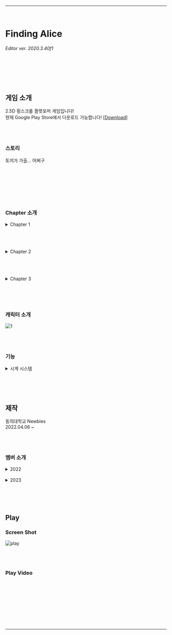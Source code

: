 *****
<br/>

# Finding Alice  
###### Editor ver. 2020.3.40f1
<br/><br/><br/><br/>



## 게임 소개
2.5D 횡스크롤 플랫포머 게임입니다!  
현재 Google Play Store에서 다운로드 가능합니다! 
[[Download](https://play.google.com/store/apps/details?id=com.newbies.FindingAlice&hl=ko)]
<br/><br/><br/><br/>


### 스토리
토끼가 가출... 어쩌구
<br/><br/><br/><br/>
<br/><br/><br/><br/>


### Chapter 소개
<details><summary> Chapter 1 </summary><br/><div markdown="1">
  
평범한 지형... 어쩌구
</div></details><br/><br/><br/><br/>


<details><summary> Chapter 2 </summary><br/><div markdown="1">
  
바닷속입니다!  
토끼를 도와주려는 인물도 있는 반면, 방해하려는 인물도 있네요!  
어쩌구 저쩌구... 잘 피해서 살아가보세요!
</div></details><br/><br/><br/><br/>

<details><summary> Chapter 3 </summary><br/><div markdown="1">
  
토끼는 버섯 숲을 지나... 길고 긴 모험 끝에 드디어 앨리스와 하트 왕국을 찾아냅니다!  
어쩌구 저쩌구...  
과연 토끼는 어떤 결말을 짓게 될까요?  
</div></details><br/><br/><br/><br/>




### 캐릭터 소개
![1](https://github.com/yujini1121/FindingAlice_2022/assets/107358820/a334200d-4eb4-4b1c-9ab3-08be65e9dc54)
<br/><br/><br/><br/>


### 기능
<details><summary> 시계 시스템 </summary><br/><div markdown="1">
  
이 게임의 핵심 기능이라고 할 수 있습니다.  
우측 화면을 터치 & 드래그하여 사용해보세요!  
즉시 시계를 쏠 수 있게 화면이 변합니다.  
오쪼구조쪼구.....
</div></details><br/><br/><br/><br/>



## 제작
동의대학교 Newbies  
2022.04.06 ~
<br/><br/><br/><br/>

### 멤버 소개  

<details><summary> 2022 </summary><br/><div markdown="1">
  
| 이름 | 구분 | 비고 |
| --- | --- | --- |
| 염승민 | [ 기획 / 프로그래밍 ] | 메인 프로그래머 |
| 이승찬 | [ 프로그래밍] | 메인 프로그래머 |
| 허재혁 | [ 그래픽 ] | 3D 배경 |
| 변재현 | [ 기획 ] | 스토리 |
| 김현모 | [ 기획 / 프로그래밍 ] | 레벨 디자인 |
| 황송희 | [ 그래픽 ] | 캐릭터 원화 & 아이콘 |
| 송치원 | [ 그래픽 ] |  |
| 이상윤 | [ 그래픽 ] | 3D 플랫폼 |
| 이유진 | [ 프로그래밍 ] |  |
</div></details><br/>


<details><summary> 2023 </summary><br/><div markdown="1">
  
| 이름 | 구분 | 비고 |
| --- | --- | --- |
| 정하영 | [ 그래픽 ] | 원화 |
| 고민철 | [ 프로그래밍] | 메인 프로그래머 |
| 김태현 | [ 프로그래밍 ] | 서브 프로그래머 |
| 이수진 | [ 그래픽 ] | 2D |
| 원소영 | [ 그래픽 ] | 3D 배경 |
| 김민지 | [ 그래픽 ] | 3D 플랫폼 |
| 김규리 | [ 프로그래밍 ] | 서브 프로그래머 |
| 정민주 | [ 프로그래밍 ] | 서브 프로그래머 |
| 이유진 | [ 프로그래밍 ] | 메인 프로그래머 |
| 진유리 | [ 그래픽 ] | 이펙트 |
| 김태원 | [ 그래픽 ] |  |
</div></details><br/><br/><br/><br/>



## Play

### Screen Shot
![play](https://github.com/yujini1121/FindingAlice_2022/assets/107358820/28bd7162-840f-4ff5-9849-1d4bff84e24e)
<br/><br/><br/><br/>

### Play Video
<br/><br/><br/><br/>
<br/><br/><br/><br/>

*****

<!-- ## - 게임 예시 이미지<br/>
![Alt Text](/Deck/Rabbit_Sprite.PNG)
- 캐릭터 스프라이트 이미지<br/><br/><br/>

![Alt Text](/Deck/Game_Sample_1.png)
- 게임 플레이 예시 이미지<br/><br/><br/>

![Alt Text](/Deck/KakaoTalk_20220819_223458274.gif)
- 플랫폼 디자인 예시 이미지<br/><br/><br/> -->

